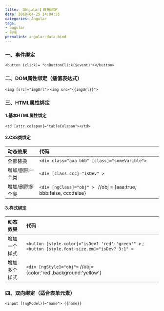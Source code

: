 ```yaml
---
title: 【Angular】数据绑定
date: 2018-04-25 14:04:55
categories: Angular
tags:
- angular
- 前端
permalink: angular-data-bind
---
```

### 一、事件绑定
`<button (click)= "onButtonClick($event)"></button>`

### 二、DOM属性绑定（插值表达式）
`<img [src]="imgUrl">`
`<img src="{{imgUrl}}">`
<!--more-->
### 三、HTML属性绑定
#### 1.基本HTML属性绑定
`<td [attr.colspan]="tableColspan"></td>`

#### 2.CSS类绑定

| 动态效果       | 代码                                                               |
|:-------------|:-------------------------------------------------------------------|
| 全部替换       | `<div class="aaa bbb" [class]="someVarible">`                      |
| 增加/删除一个类 | `<div [class.ccc]="isDev" >`                                       |
| 增加/删除多个类    | `<div [ngClass]="obj" > ` //obj = {aaa:true, bbb:false, ccc:false} |

#### 3.样式绑定

| 动态效果    | 代码                                                                                              |
|:-----------|:-------------------------------------------------------------------------------------------------|
| 增加一个样式 | `<button [style.color]="isDev? 'red':'green'" >` ; `<button [style.font-size.em]="isDev? 3:1" >` |
| 增加多个样式 | `<div [ngStyle]="obj">` //obj={color:'red',background:'yellow'}                                  |

### 四、双向绑定（适合表单元素）
`<input [(ngModel)]="name"> {{name}}`